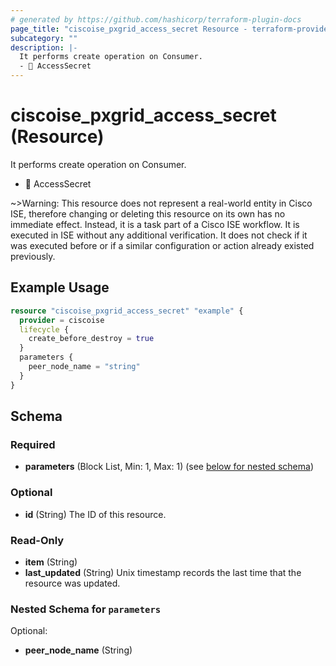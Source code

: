 ```yaml
---
# generated by https://github.com/hashicorp/terraform-plugin-docs
page_title: "ciscoise_pxgrid_access_secret Resource - terraform-provider-ciscoise"
subcategory: ""
description: |-
  It performs create operation on Consumer.
  - 🚧 AccessSecret
---
```


# ciscoise_pxgrid_access_secret (Resource)

It performs create operation on Consumer.
- 🚧 AccessSecret

~>Warning: This resource does not represent a real-world entity in Cisco ISE, therefore changing or deleting this resource on its own has no immediate effect. Instead, it is a task part of a Cisco ISE workflow. It is executed in ISE without any additional verification. It does not check if it was executed before or if a similar configuration or action already existed previously.

## Example Usage

```terraform
resource "ciscoise_pxgrid_access_secret" "example" {
  provider = ciscoise
  lifecycle {
    create_before_destroy = true
  }
  parameters {
    peer_node_name = "string"
  }
}
```

<!-- schema generated by tfplugindocs -->
## Schema

### Required

- **parameters** (Block List, Min: 1, Max: 1) (see [below for nested schema](#nestedblock--parameters))

### Optional

- **id** (String) The ID of this resource.

### Read-Only

- **item** (String)
- **last_updated** (String) Unix timestamp records the last time that the resource was updated.

<a id="nestedblock--parameters"></a>
### Nested Schema for `parameters`

Optional:

- **peer_node_name** (String)


